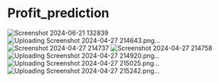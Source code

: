 # Profit_prediction
![Screenshot 2024-06-21 132839](https://github.com/chethanreddy117/Profit_prediction/assets/137140695/d8f3aff9-86dc-4be2-bd1f-4b4f94edc243)
![Uploading Screenshot 2024-04-27 214643.png…]()
![Screenshot 2024-04-27 214737](https://github.com/chethanreddy117/Profit_prediction/assets/137140695/d3dd346c-a564-4edc-b4bc-60ed2590ea4c)
![Screenshot 2024-04-27 214758](https://github.com/chethanreddy117/Profit_prediction/assets/137140695/2969f2b5-54f3-4b88-9864-60526eec4e91)
![Uploading Screenshot 2024-04-27 214920.png…]()
![Uploading Screenshot 2024-04-27 215025.png…]()
![Uploading Screenshot 2024-04-27 215242.png…]()
